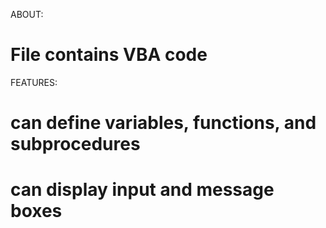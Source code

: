 ABOUT:
# File contains VBA code

FEATURES:
# can define variables, functions, and subprocedures 
# can display input and message boxes
